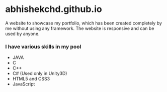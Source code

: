 # abhishekchd.github.io

A website to showcase my portfolio, which has been created completely by me without using any framework.
The website is responsive and can be used by anyone.

### I have various skills in my pool
* JAVA
* C
* C++
* C# (Used only in Unity3D)
* HTML5 and CSS3
* JavaScript
